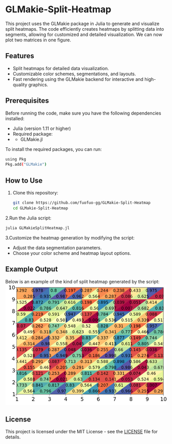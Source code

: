 # GLMakie-Split-Heatmap

This project uses the GLMakie package in Julia to generate and visualize split heatmaps. The code efficiently creates heatmaps by splitting data into segments, allowing for customized and detailed visualization.
We can now plot two matrices in one figure.

## Features 
- Split heatmaps for detailed data visualization.
- Customizable color schemes, segmentations, and layouts.
- Fast rendering using the GLMakie backend for interactive and high-quality graphics.

## Prerequisites
Before running the code, make sure you have the following dependencies installed:
- Julia (version 1.11 or higher)
- Required package:
- - GLMakie.jl

To install the required packages, you can run:

```bash
using Pkg
Pkg.add("GLMakie")
```

## How to Use
1. Clone this repository:
   ```bash
   git clone https://github.com/fuofuo-gg/GLMakie-Split-Heatmap
   cd GLMakie-Split-Heatmap
   ```
2.Run the Julia script:
```bash
julia GLMakieSplitHeatmap.jl
```
3.Customize the heatmap generation by modifying the script:
  - Adjust the data segmentation parameters.
  - Choose your color scheme and heatmap layout options.

## Example Output
Below is an example of the kind of split heatmap generated by the script:
![Example Output](image/split_heatmap.png)

## License
This project is licensed under the MIT License - see the [LICENSE](LICENSE) file for details.
